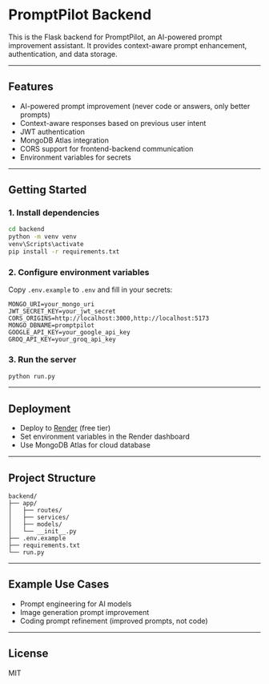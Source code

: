 
# PromptPilot Backend

This is the Flask backend for PromptPilot, an AI-powered prompt improvement assistant. It provides context-aware prompt enhancement, authentication, and data storage.

---

## Features

- AI-powered prompt improvement (never code or answers, only better prompts)
- Context-aware responses based on previous user intent
- JWT authentication
- MongoDB Atlas integration
- CORS support for frontend-backend communication
- Environment variables for secrets

---

## Getting Started

### 1. Install dependencies
```sh
cd backend
python -m venv venv
venv\Scripts\activate
pip install -r requirements.txt
```

### 2. Configure environment variables
Copy `.env.example` to `.env` and fill in your secrets:
```
MONGO_URI=your_mongo_uri
JWT_SECRET_KEY=your_jwt_secret
CORS_ORIGINS=http://localhost:3000,http://localhost:5173
MONGO_DBNAME=promptpilot
GOOGLE_API_KEY=your_google_api_key
GROQ_API_KEY=your_groq_api_key
```

### 3. Run the server
```sh
python run.py
```

---

## Deployment

- Deploy to [Render](https://render.com/) (free tier)
- Set environment variables in the Render dashboard
- Use MongoDB Atlas for cloud database

---

## Project Structure

```
backend/
├── app/
│   ├── routes/
│   ├── services/
│   ├── models/
│   └── __init__.py
├── .env.example
├── requirements.txt
└── run.py
```

---

## Example Use Cases

- Prompt engineering for AI models
- Image generation prompt improvement
- Coding prompt refinement (improved prompts, not code)

---

## License

MIT
